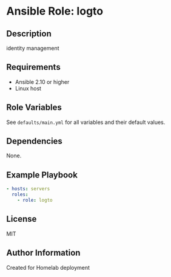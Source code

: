 # Ansible Role: logto

## Description
identity management

## Requirements
- Ansible 2.10 or higher
- Linux host

## Role Variables
See `defaults/main.yml` for all variables and their default values.

## Dependencies
None.

## Example Playbook
```yaml
- hosts: servers
  roles:
    - role: logto
```

## License
MIT

## Author Information
Created for Homelab deployment
